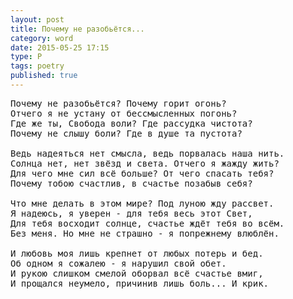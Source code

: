 ```yaml
---
layout: post
title: Почему не разобьётся...
category: word
date: 2015-05-25 17:15
type: P
tags: poetry
published: true
---
```


<pre>
Почему не разобьётся? Почему горит огонь?
Отчего я не устану от бессмысленных погонь?
Где же ты, Свобода воли? Где рассудка чистота?
Почему не слышу боли? Где в душе та пустота?

Ведь надеяться нет смысла, ведь порвалась наша нить.
Солнца нет, нет звёзд и света. Отчего я жажду жить?
Для чего мне сил всё больше? От чего спасать тебя?
Почему тобою счастлив, в счастье позабыв себя?

Что мне делать в этом мире? Под луною жду рассвет.
Я надеюсь, я уверен - для тебя весь этот Свет,
Для тебя восходит солнце, счастье ждёт тебя во всём.
Без меня. Но мне не страшно - я попрежнему влюблён.

И любовь моя лишь крепнет от любых потерь и бед.
Об одном я сожалею - я нарушил свой обет.
И рукою слишком смелой оборвал всё счастье вмиг,
И прощался неумело, причинив лишь боль... И крик.
</pre>
